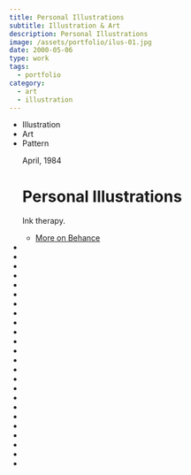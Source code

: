 ```yaml
---
title: Personal Illustrations
subtitle: Illustration & Art
description: Personal Illustrations
image: /assets/portfolio/ilus-01.jpg
date: 2000-05-06
type: work
tags:
  - portfolio
category:
  - art
  - illustration
---
```


<ul class="tags">
    <li>Illustration</li>
    <li>Art</li>
    <li>Pattern</li>
</ul>
<ul class="gallery masonry">
    <div class="content">
        <p class="content-date">April, 1984 </p>
        <h1>Personal Illustrations</h1>
        <p>Ink therapy.</p>
        <ul class="music-list">
            <li><a target="_blank" rel="noreferrer" href="https://www.behance.net/MarianaBeldi" class="heart">More on Behance</a></li>
        </ul>
    </div>
    <li><img src="/work/ilus-01.jpg" alt=""></li>
    <li><img src="/work/ilus-02.jpg" alt=""></li>
    <li><img src="/work/ilus-18.jpg" alt=""></li>
    <li><img src="/work/ilus-09.jpg" alt=""></li>
    <li><img src="/work/ilus-03.jpg" alt=""></li>
    <li><img src="/work/ilus-13.jpg" alt=""></li>
    <li><img src="/work/ilus-06.jpg" alt=""></li>
    <li><img src="/work/ilus-04.jpg" alt=""></li>
    <li><img src="/work/ilus-10.jpg" alt=""></li>
    <li><img src="/work/ilus-12.jpg" alt=""></li>
    <li><img src="/work/ilus-14.jpg" alt=""></li>
    <li><img src="/work/ilus-15.jpg" alt=""></li>
    <li><img src="/work/ilus-16.jpg" alt=""></li>
    <li><img src="/work/ilus-17.jpg" alt=""></li>
    <li><img src="/work/ilus-07.jpg" alt=""></li>
    <li><img src="/work/ilus-08.jpg" alt=""></li>
    <li><img src="/work/ilus-05.jpg" alt=""></li>
    <li><img src="/work/ilus-19.jpg" alt=""></li>
    <li><img src="/work/ilus-20.jpg" alt=""></li>
    <li><img src="/work/ilus-21.jpg" alt=""></li>
    <li><img src="/work/ilus-22.jpg" alt=""></li>
    <li><img src="/work/ilus-23.jpg" alt=""></li>
    <li><img src="/work/ilus-24.jpg" alt=""></li>
    <li><img src="/work/ilus-11.jpg" alt=""></li>
</ul>